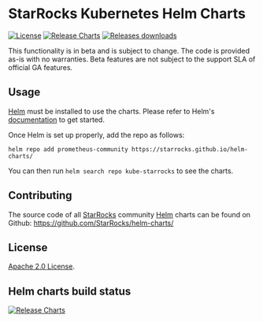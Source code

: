 # StarRocks Kubernetes Helm Charts
[![License](https://img.shields.io/badge/License-Apache%202.0-blue.svg)](https://opensource.org/licenses/Apache-2.0) [![Release Charts](https://img.shields.io/github/release/StarRocks/helm-charts.svg)](https://github.com/StarRocks/helm-charts/releases) [![Releases downloads](https://img.shields.io/github/downloads/StarRocks/helm-charts/total.svg)](https://github.com/StarRocks/helm-charts/releases)

This functionality is in beta and is subject to change. The code is provided as-is with no warranties.  Beta features are not subject to the support SLA of official GA features.

## Usage

[Helm](https://helm.sh) must be installed to use the charts.
Please refer to Helm's [documentation](https://helm.sh/docs/) to get started.

Once Helm is set up properly, add the repo as follows:

```console
helm repo add prometheus-community https://starrocks.github.io/helm-charts/
```

You can then run `helm search repo kube-starrocks` to see the charts.

## Contributing

The source code of all [StarRocks](https://www.starrocks.io/) community [Helm](https://helm.sh) charts can be found on Github: <https://github.com/StarRocks/helm-charts/>

## License

<!-- Keep full URL links to repo files because this README syncs from main to gh-pages.  -->
[Apache 2.0 License](https://github.com/prometheus-community/helm-charts/blob/main/LICENSE).

## Helm charts build status

[![Release Charts](https://img.shields.io/github/release/StarRocks/helm-charts.svg)](https://github.com/StarRocks/helm-charts/releases)
